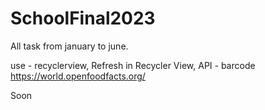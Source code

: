 # SchoolFinal2023
All task from january to june.

use - recyclerview, Refresh in Recycler View, API - barcode https://world.openfoodfacts.org/ 

Soon
